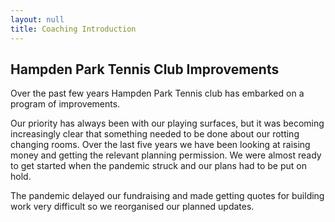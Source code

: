 ```yaml
---
layout: null
title: Coaching Introduction
---
```


## Hampden Park Tennis Club Improvements

Over the past few years Hampden Park Tennis club has embarked on a program of improvements.
                    
Our priority has always been with our playing surfaces, but it was becoming increasingly clear 
that something needed to be done about our rotting changing rooms. Over the last five years we
have been looking at raising money and getting the relevant planning permission. We were almost
ready to get started when the pandemic struck and our plans had to be put on hold.

The pandemic delayed our fundraising and made getting quotes for building work very difficult so we 
reorganised our planned updates.
    